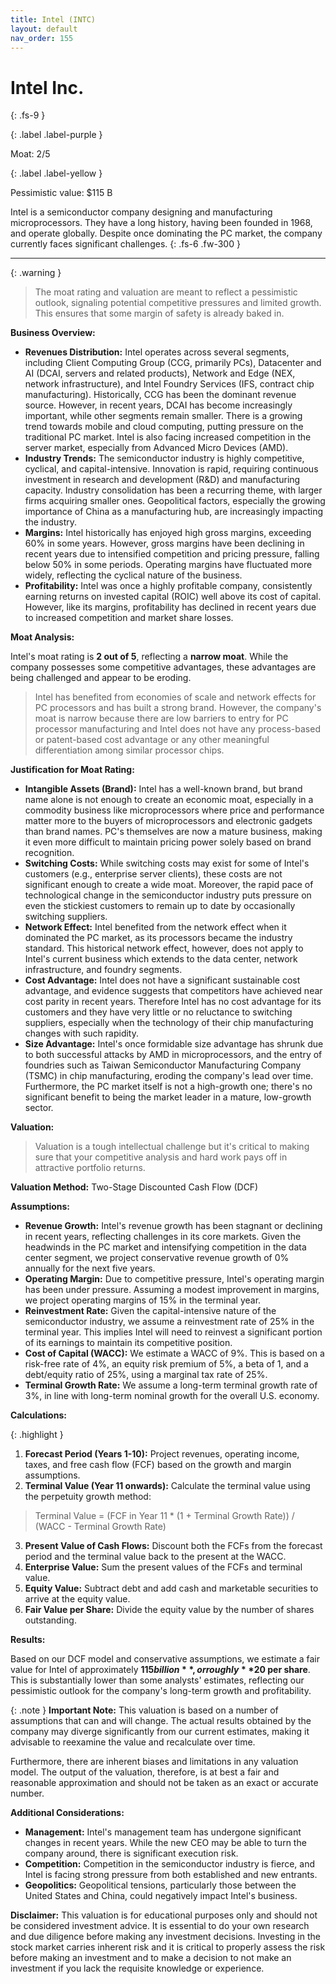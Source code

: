 ```yaml
---
title: Intel (INTC)
layout: default
nav_order: 155
---
```


# Intel Inc.
{: .fs-9 }

{: .label .label-purple }

Moat: 2/5

{: .label .label-yellow }

Pessimistic value: $115 B

Intel is a semiconductor company designing and manufacturing microprocessors.  They have a long history, having been founded in 1968, and operate globally. Despite once dominating the PC market, the company currently faces significant challenges.
{: .fs-6 .fw-300 }

---

{: .warning } 
>The moat rating and valuation are meant to reflect a pessimistic outlook, signaling potential competitive pressures and limited growth. This ensures that some margin of safety is already baked in.

**Business Overview:**

* **Revenues Distribution:** Intel operates across several segments, including Client Computing Group (CCG, primarily PCs), Datacenter and AI (DCAI, servers and related products), Network and Edge (NEX, network infrastructure), and Intel Foundry Services (IFS, contract chip manufacturing). Historically, CCG has been the dominant revenue source. However, in recent years, DCAI has become increasingly important, while other segments remain smaller.  There is a growing trend towards mobile and cloud computing, putting pressure on the traditional PC market. Intel is also facing increased competition in the server market, especially from Advanced Micro Devices (AMD).
* **Industry Trends:** The semiconductor industry is highly competitive, cyclical, and capital-intensive. Innovation is rapid, requiring continuous investment in research and development (R&D) and manufacturing capacity. Industry consolidation has been a recurring theme, with larger firms acquiring smaller ones.  Geopolitical factors, especially the growing importance of China as a manufacturing hub, are increasingly impacting the industry. 
* **Margins:**  Intel historically has enjoyed high gross margins, exceeding 60% in some years. However, gross margins have been declining in recent years due to intensified competition and pricing pressure, falling below 50% in some periods.  Operating margins have fluctuated more widely, reflecting the cyclical nature of the business.
* **Profitability:**  Intel was once a highly profitable company, consistently earning returns on invested capital (ROIC) well above its cost of capital. However, like its margins, profitability has declined in recent years due to increased competition and market share losses.

**Moat Analysis:**

Intel's moat rating is **2 out of 5**, reflecting a **narrow moat**. While the company possesses some competitive advantages, these advantages are being challenged and appear to be eroding.

>Intel has benefited from economies of scale and network effects for PC processors and has built a strong brand.  However, the company's moat is narrow because there are low barriers to entry for PC processor manufacturing and Intel does not have any process-based or patent-based cost advantage or any other meaningful differentiation among similar processor chips.

**Justification for Moat Rating:**

* **Intangible Assets (Brand):** Intel has a well-known brand, but brand name alone is not enough to create an economic moat, especially in a commodity business like microprocessors where price and performance matter more to the buyers of microprocessors and electronic gadgets than brand names. PC's themselves are now a mature business, making it even more difficult to maintain pricing power solely based on brand recognition.
* **Switching Costs:** While switching costs may exist for some of Intel's customers (e.g., enterprise server clients), these costs are not significant enough to create a wide moat. Moreover, the rapid pace of technological change in the semiconductor industry puts pressure on even the stickiest customers to remain up to date by occasionally switching suppliers.
* **Network Effect:** Intel benefited from the network effect when it dominated the PC market, as its processors became the industry standard. This historical network effect, however, does not apply to Intel's current business which extends to the data center, network infrastructure, and foundry segments.  
* **Cost Advantage:** Intel does not have a significant sustainable cost advantage, and evidence suggests that competitors have achieved near cost parity in recent years. Therefore Intel has no cost advantage for its customers and they have very little or no reluctance to switching suppliers, especially when the technology of their chip manufacturing changes with such rapidity.
* **Size Advantage:** Intel's once formidable size advantage has shrunk due to both successful attacks by AMD in microprocessors, and the entry of foundries such as Taiwan Semiconductor Manufacturing Company (TSMC) in chip manufacturing, eroding the company's lead over time. Furthermore, the PC market itself is not a high-growth one; there's no significant benefit to being the market leader in a mature, low-growth sector.

**Valuation:**

>Valuation is a tough intellectual challenge but it's critical to making sure that your competitive analysis and hard work pays off in attractive portfolio returns.

**Valuation Method:** Two-Stage Discounted Cash Flow (DCF)

**Assumptions:**

* **Revenue Growth:**  Intel's revenue growth has been stagnant or declining in recent years, reflecting challenges in its core markets. Given the headwinds in the PC market and intensifying competition in the data center segment, we project conservative revenue growth of 0% annually for the next five years.
* **Operating Margin:** Due to competitive pressure, Intel's operating margin has been under pressure. Assuming a modest improvement in margins, we project operating margins of 15% in the terminal year.
* **Reinvestment Rate:** Given the capital-intensive nature of the semiconductor industry, we assume a reinvestment rate of 25% in the terminal year. This implies Intel will need to reinvest a significant portion of its earnings to maintain its competitive position.
* **Cost of Capital (WACC):** We estimate a WACC of 9%. This is based on a risk-free rate of 4%, an equity risk premium of 5%, a beta of 1, and a debt/equity ratio of 25%, using a marginal tax rate of 25%.  
* **Terminal Growth Rate:**  We assume a long-term terminal growth rate of 3%, in line with long-term nominal growth for the overall U.S. economy.

**Calculations:**

{: .highlight }
1. **Forecast Period (Years 1-10):** Project revenues, operating income, taxes, and free cash flow (FCF) based on the growth and margin assumptions. 
2. **Terminal Value (Year 11 onwards):** Calculate the terminal value using the perpetuity growth method:  
>Terminal Value = (FCF in Year 11 * (1 + Terminal Growth Rate)) / (WACC - Terminal Growth Rate)
3. **Present Value of Cash Flows:** Discount both the FCFs from the forecast period and the terminal value back to the present at the WACC.
4. **Enterprise Value:**  Sum the present values of the FCFs and terminal value.
5. **Equity Value:** Subtract debt and add cash and marketable securities to arrive at the equity value.
6. **Fair Value per Share:** Divide the equity value by the number of shares outstanding.

**Results:**

Based on our DCF model and conservative assumptions, we estimate a fair value for Intel of approximately **$115 billion**, or roughly **$20 per share**. This is substantially lower than some analysts' estimates, reflecting our pessimistic outlook for the company's long-term growth and profitability.

{: .note }
**Important Note:** This valuation is based on a number of assumptions that can and will change. The actual results obtained by the company may diverge significantly from our current estimates, making it advisable to reexamine the value and recalculate over time. 

Furthermore, there are inherent biases and limitations in any valuation model. The output of the valuation, therefore, is at best a fair and reasonable approximation and should not be taken as an exact or accurate number.

**Additional Considerations:**

* **Management:** Intel's management team has undergone significant changes in recent years. While the new CEO may be able to turn the company around, there is significant execution risk.
* **Competition:** Competition in the semiconductor industry is fierce, and Intel is facing strong pressure from both established and new entrants.
* **Geopolitics:**  Geopolitical tensions, particularly those between the United States and China, could negatively impact Intel's business.

**Disclaimer:** This valuation is for educational purposes only and should not be considered investment advice. It is essential to do your own research and due diligence before making any investment decisions.  Investing in the stock market carries inherent risk and it is critical to properly assess the risk before making an investment and to make a decision to not make an investment if you lack the requisite knowledge or experience. 
